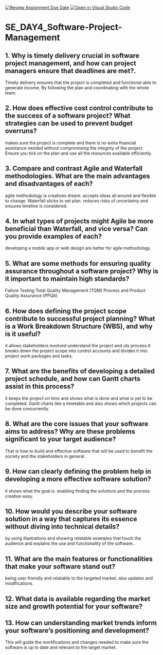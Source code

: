 [![Review Assignment Due Date](https://classroom.github.com/assets/deadline-readme-button-22041afd0340ce965d47ae6ef1cefeee28c7c493a6346c4f15d667ab976d596c.svg)](https://classroom.github.com/a/9pw6JKcu)
[![Open in Visual Studio Code](https://classroom.github.com/assets/open-in-vscode-2e0aaae1b6195c2367325f4f02e2d04e9abb55f0b24a779b69b11b9e10269abc.svg)](https://classroom.github.com/online_ide?assignment_repo_id=15709880&assignment_repo_type=AssignmentRepo)
# SE_DAY4_Software-Project-Management
## 1. Why is timely delivery crucial in software project management, and how can project managers ensure that deadlines are met?.
Timely delivery ensures that the project is completed and functional able to generate income. By following the plan and coordinating with the whole team.
## 2. How does effective cost control contribute to the success of a software project? What strategies can be used to prevent budget overruns?
makes sure the project is complete and there is no extra financial assistance needed without compromising the integrity of the project. Ensure you tick on the plan and use all the resources available efficiently.
## 3. Compare and contrast Agile and Waterfall methodologies. What are the main advantages and disadvantages of each?
agile methodology is creatives dream. accepts ideas all around and flexible to change. Waterfall sticks to set plan. reduces risks of uncertainty and ensures timeline is considered.
## 4. In what types of projects might Agile be more beneficial than Waterfall, and vice versa? Can you provide examples of each?
developing a mobile app or web design are better for agile methodology. 
## 5. What are some methods for ensuring quality assurance throughout a software project? Why is it important to maintain high standards?
Failure Testing
Total Quality Management (TQM)
Process and Product Quality Assurance (PPQA)
## 6. How does defining the project scope contribute to successful project planning? What is a Work Breakdown Structure (WBS), and why is it useful?
it allows stakeholders involved understand the project and uts process.It breaks down the project scope into control accounts and divides it into project work packages and tasks. 
## 7. What are the benefits of developing a detailed project schedule, and how can Gantt charts assist in this process?
it keeps the project on time and shows what is done and what is yet to be completed. Gantt charts like a timetable and also shows which projects can be done concurrently.
## 8. What are the core issues that your software aims to address? Why are these problems significant to your target audience?
That is how to build and effective software that will be used to benefit the society and the stakeholders in general.
## 9. How can clearly defining the problem help in developing a more effective software solution?
it shows what the goal is. enabling finding the solutions and the process creation easy.
## 10. How would you describe your software solution in a way that captures its essence without diving into technical details?
by using illastrations and showing relatable examples that touch the audience and explains the use and functionality of the software..
## 11. What are the main features or functionalities that make your software stand out?
being user friendly and relatable to the targeted market. also updates and modifications.
## 12. What data is available regarding the market size and growth potential for your software?
## 13. How can understanding market trends inform your software’s positioning and development?
This will guide the mortifications and changes needed to make sure the software is up to date and relevant to the target market.
